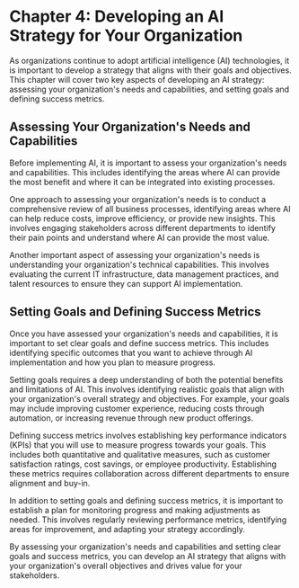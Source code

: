 Chapter 4: Developing an AI Strategy for Your Organization
==========================================================

As organizations continue to adopt artificial intelligence (AI) technologies, it is important to develop a strategy that aligns with their goals and objectives. This chapter will cover two key aspects of developing an AI strategy: assessing your organization's needs and capabilities, and setting goals and defining success metrics.

Assessing Your Organization's Needs and Capabilities
----------------------------------------------------

Before implementing AI, it is important to assess your organization's needs and capabilities. This includes identifying the areas where AI can provide the most benefit and where it can be integrated into existing processes.

One approach to assessing your organization's needs is to conduct a comprehensive review of all business processes, identifying areas where AI can help reduce costs, improve efficiency, or provide new insights. This involves engaging stakeholders across different departments to identify their pain points and understand where AI can provide the most value.

Another important aspect of assessing your organization's needs is understanding your organization's technical capabilities. This involves evaluating the current IT infrastructure, data management practices, and talent resources to ensure they can support AI implementation.

Setting Goals and Defining Success Metrics
------------------------------------------

Once you have assessed your organization's needs and capabilities, it is important to set clear goals and define success metrics. This includes identifying specific outcomes that you want to achieve through AI implementation and how you plan to measure progress.

Setting goals requires a deep understanding of both the potential benefits and limitations of AI. This involves identifying realistic goals that align with your organization's overall strategy and objectives. For example, your goals may include improving customer experience, reducing costs through automation, or increasing revenue through new product offerings.

Defining success metrics involves establishing key performance indicators (KPIs) that you will use to measure progress towards your goals. This includes both quantitative and qualitative measures, such as customer satisfaction ratings, cost savings, or employee productivity. Establishing these metrics requires collaboration across different departments to ensure alignment and buy-in.

In addition to setting goals and defining success metrics, it is important to establish a plan for monitoring progress and making adjustments as needed. This involves regularly reviewing performance metrics, identifying areas for improvement, and adapting your strategy accordingly.

By assessing your organization's needs and capabilities and setting clear goals and success metrics, you can develop an AI strategy that aligns with your organization's overall objectives and drives value for your stakeholders.

